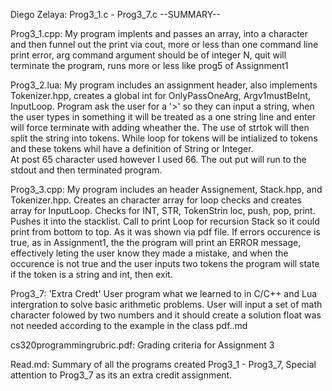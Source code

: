 Diego Zelaya:  Prog3_1.c - Prog3_7.c                --SUMMARY--  

Prog3_1.cpp:     My program implents and passes an array, into a character and then funnel out the print via cout, 
more or less than one command line print error, arg command argument should be of integer N, quit will terminate 
the program, runs more or less like prog5 of Assignment1  

Prog3_2.lua:     My program includes an assignment header, also implements Tokenizer.hpp, creates a global  int for OnlyPassOneArg, 
Argv1mustBeInt, InputLoop.  Program ask the user for a '>' so they can input a string, when the user types in something it will be 
treated as a one string line and enter will force terminate with adding wheather the. The use of strtok will then split the string 
into tokens. While loop for tokens will be intialized to tokens and these tokens whil have a definition of String or Integer.  
At post 65 character used however I used 66. The out put will run to the stdout and then terminated program.  

Prog3_3.cpp:     My program includes an header Assignement, Stack.hpp, and Tokenizer.hpp. Creates an character array for loop checks 
and creates array for InputLoop. Checks for INT, STR, TokenStrin loc, push, pop, print. Pushes it into the stacklist. Call to print 
Loop for recursion Stack so it could print from bottom to top. As it was shown via pdf file. If errors occurence is true, as in Assignment1, 
the the program will print an ERROR message, effectively leting the user know they made a mistake, and when the occurence is not true and 
the user inputs two tokens the program will state if the token is a string and int, then exit. 


Prog3_7:    'Extra Credt' User program what we learned to in C/C++ and Lua intergration to solve basic arithmetic problems. User will input a set of math 
character folowed by two numbers and it should create a solution float was not needed according to the example in the class pdf..md  

cs320programmingrubric.pdf: Grading criteria for Assignment 3

Read.md: Summary of all the programs created Prog3_1 - Prog3_7, Special attention to Prog3_7 as its an extra credit assignment.


